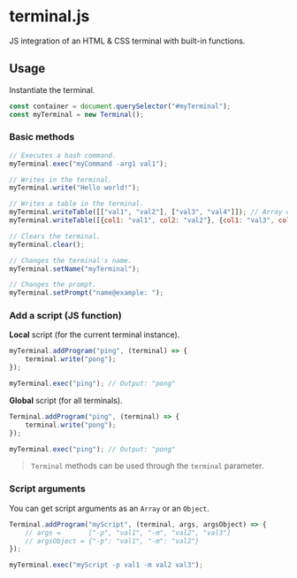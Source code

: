 # terminal.js

JS integration of an HTML & CSS terminal with built-in functions.

## Usage

Instantiate the terminal.

```javascript
const container = document.querySelector("#myTerminal");
const myTerminal = new Terminal();
```

### Basic methods

```javascript
// Executes a bash command.
myTerminal.exec("myCommand -arg1 val1");

// Writes in the terminal.
myTerminal.write("Hello world!");

// Writes a table in the terminal.
myTerminal.writeTable([["val1", "val2"], ["val3", "val4"]]); // Array of arrays (table without header)
myTerminal.writeTable([{col1: "val1", col2: "val2"}, {col1: "val3", col2: "val4"}]); // Array in objects (table with header)

// Clears the terminal.
myTerminal.clear();

// Changes the terminal's name.
myTerminal.setName("myTerminal");

// Changes the prompt.
myTerminal.setPrompt("name@example: ");
```

### Add a script (JS function)

**Local** script (for the current terminal instance).

```javascript
myTerminal.addProgram("ping", (terminal) => {
    terminal.write("pong");
});

myTerminal.exec("ping"); // Output: "pong"
```

**Global** script (for all terminals).

```javascript
Terminal.addProgram("ping", (terminal) => {
    terminal.write("pong");
});

myTerminal.exec("ping"); // Output: "pong"
```

> `Terminal` methods can be used through the `terminal` parameter.

### Script arguments

You can get script arguments as an `Array` or an `Object`.

```javascript
Terminal.addProgram("myScript", (terminal, args, argsObject) => {
    // args =       ["-p", "val1", "-m", "val2", "val3"]
    // argsObject = {"-p": "val1", "-m": "val2"}
});

myTerminal.exec("myScript -p val1 -m val2 val3");
```
